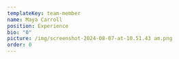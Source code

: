 ```yaml
---
templateKey: team-member
name: Maya Carroll
position: Experience
bio: "0"
picture: /img/screenshot-2024-08-07-at-10.51.43 am.png
order: 0
---
```

